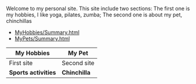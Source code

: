 Welcome to my personal site. This site include two sections:
The first one is my hobbies, I like yoga, pilates, zumba;
The second one is about my pet, chinchillas

* [MyHobbies/Summary.html](MyHobbies/Summary.html)
* [MyPets/Summary.html](MyPets/Summary.html)



My Hobbies |  My Pet
--- | --- 
First site | Second site
**Sports activities** | **Chinchilla** 